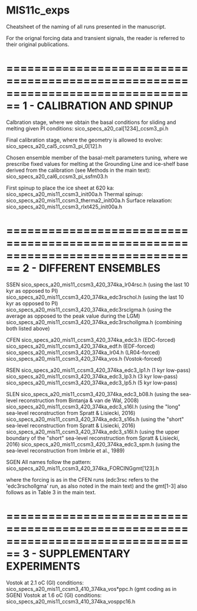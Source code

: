 # MIS11c_exps
Cheatsheet of the naming of all runs presented in the manuscript.

For the orignal forcing data and transient signals, the reader is referred to their original publications.

================================================================================
                      1 - CALIBRATION AND SPINUP
================================================================================
Calbration stage, where we obtain the basal conditions for sliding and melting given PI conditions: sico_specs_a20_cal[1234]_ccsm3_pi.h

Final calibration stage, where the geometry is allowed to evolve: sico_specs_a20_cal5_ccsm3_pi_0[12].h

Chosen ensemble member of the basal-melt parameters tuning, where we prescribe fixed values for melting at the Grounding Line and ice-shelf base derived from the calibration (see Methods in the main text): sico_specs_a20_cal6_ccsm3_pi_ssfm03.h

First spinup to place the ice sheet at 620 ka: sico_specs_a20_mis11_ccsm3_init00a.h
Thermal spinup: sico_specs_a20_mis11_ccsm3_therma2_init00a.h
Surface relaxation: sico_specs_a20_mis11_ccsm3_rlxt425_init00a.h


================================================================================
                      2 - DIFFERENT ENSEMBLES
================================================================================
SSEN
sico_specs_a20_mis11_ccsm3_420_374ka_lr04rsc.h (using the last 10 kyr as opposed to PI)
sico_specs_a20_mis11_ccsm3_420_374ka_edc3rschol.h (using the last 10 kyr as opposed to PI)
sico_specs_a20_mis11_ccsm3_420_374ka_edc3rsclgma.h (using the average as opposed to the peak value during the LGM)
sico_specs_a20_mis11_ccsm3_420_374ka_edc3rschollgma.h (combining both listed above)

CFEN
sico_specs_a20_mis11_ccsm3_420_374ka_edc3.h (EDC-forced)
sico_specs_a20_mis11_ccsm3_420_374ka_edf.h (EDF-forced)
sico_specs_a20_mis11_ccsm3_420_374ka_lr04.h (LR04-forced)
sico_specs_a20_mis11_ccsm3_420_374ka_vos.h (Vostok-forced)

RSEN
sico_specs_a20_mis11_ccsm3_420_374ka_edc3_lp1.h (1 kyr low-pass)
sico_specs_a20_mis11_ccsm3_420_374ka_edc3_lp3.h (3 kyr low-pass)
sico_specs_a20_mis11_ccsm3_420_374ka_edc3_lp5.h (5 kyr low-pass)

SLEN
sico_specs_a20_mis11_ccsm3_420_374ka_edc3_b08.h (using the sea-level reconstruction from Bintanja & van de Wal, 2008)
sico_specs_a20_mis11_ccsm3_420_374ka_edc3_s16l.h (using the "long" sea-level reconstruction from Spratt & Lisiecki, 2016)
sico_specs_a20_mis11_ccsm3_420_374ka_edc3_s16s.h (using the "short" sea-level reconstruction from Spratt & Lisiecki, 2016)
sico_specs_a20_mis11_ccsm3_420_374ka_edc3_s16l.h (using the upper boundary of the "short" sea-level reconstruction from Spratt & Lisiecki, 2016)
sico_specs_a20_mis11_ccsm3_420_374ka_edc3_spm.h (using the sea-level reconstruction from Imbrie et al., 1989)

SGEN
All names follow the pattern:
sico_specs_a20_mis11_ccsm3_420_374ka_FORCINGgmt[123].h

where the forcing is as in the CFEN runs (edc3rsc refers to the 'edc3rschollgma' run, as also noted in the main text) and the gmt[1-3] also follows as in Table 3 in the main text.


================================================================================
                      3 - SUPPLEMENTARY EXPERIMENTS
================================================================================

Vostok at 2.1 oC (GI) conditions: sico_specs_a20_mis11_ccsm3_410_374ka_vos*ppc.h (gmt coding as in SGEN)
Vostok at 1.6 oC (GI) conditions: sico_specs_a20_mis11_ccsm3_410_374ka_vosppc16.h
